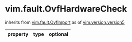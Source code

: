 vim.fault.OvfHardwareCheck
==========================
inherits from [vim.fault.OvfImport](docs/vim.fault.OvfImport.md)
as of [vim.version.version5](docs/vim.version.md)

| property | type | optional |
|:---------|:-----|:---------|
